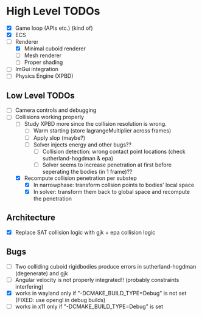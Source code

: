 # High Level TODOs

- [x] Game loop (APIs etc.) (kind of)
- [x] ECS
- [ ] Renderer
    - [X] Minimal cuboid renderer
    - [ ] Mesh renderer
    - [ ] Proper shading
- [ ] ImGui integration
- [ ] Physics Engine (XPBD)

## Low Level TODOs
- [ ] Camera controls and debugging
- [ ] Collisions working properly
    - [ ] Study XPBD more since the collision resolution is wrong.
        - [ ] Warm starting (store lagrangeMultiplier across frames)
        - [ ] Apply slop (maybe?)
        - [ ] Solver injects energy and other bugs??
            - [ ] Collision detection: wrong contact point locations (check sutherland-hogdman & epa)
            - [ ] Solver seems to increase penetration at first before seperating the bodies (in 1 frame)??
    - [X] Recompute collision penetration per substep
        - [X] In narrowphase: transform collsion points to bodies' local space
        - [X] In solver: transform them back to global space and recompute the penetration

## Architecture
- [X] Replace SAT collision logic with gjk + epa collision logic

## Bugs
- [ ] Two colliding cuboid rigidbodies produce errors in sutherland-hogdman (degenerate) and gjk
- [ ] Angular velocity is not properly integrated!! (probably constraints interfering)
- [X] works in wayland only if "-DCMAKE_BUILD_TYPE=Debug" is not set (FIXED: use opengl in debug builds)
- [ ] works in x11 only if "-DCMAKE_BUILD_TYPE=Debug" is set
